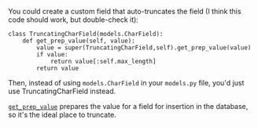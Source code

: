 You could create a custom field that auto-truncates the field (I think this code should work, but double-check it):

    class TruncatingCharField(models.CharField):
        def get_prep_value(self, value):
            value = super(TruncatingCharField,self).get_prep_value(value)
            if value:
                return value[:self.max_length]
            return value

Then, instead of using `models.CharField` in your `models.py` file, you'd just use TruncatingCharField instead.

[`get_prep_value`][1] prepares the value for a field for insertion in the database, so it's the ideal place to truncate.


  [1]: http://docs.djangoproject.com/en/dev/howto/custom-model-fields/#django.db.models.get_prep_value